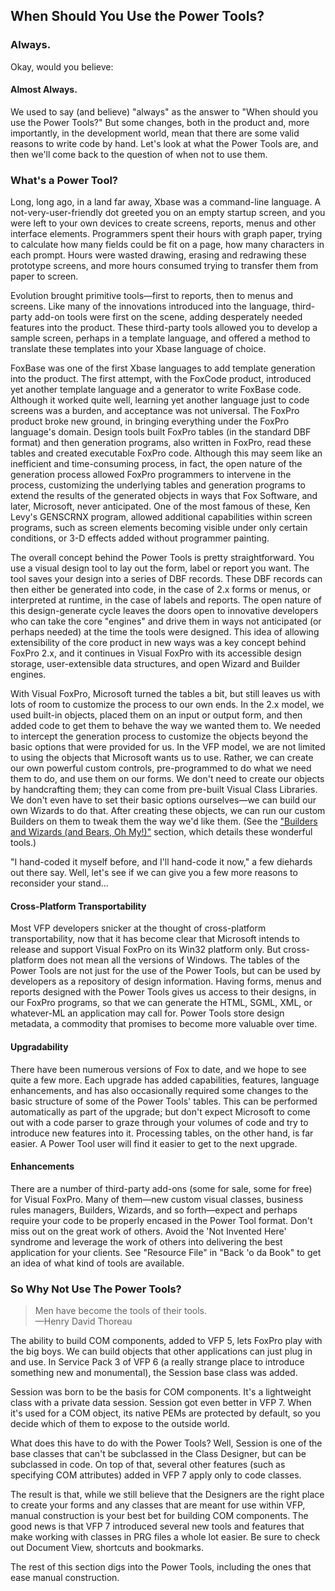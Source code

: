 ## When Should You Use the Power Tools? 

### Always.

Okay, would you believe:

#### Almost Always.

We used to say (and believe) "always" as the
answer to "When should you use the Power Tools?" But some changes,
both in the product and, more importantly, in the development world, mean that
there are some valid reasons to write code by hand. Let's look at what the
Power Tools are, and then we'll come back to the question of when not to use
them.

### What's a Power Tool?

Long, long ago, in a land far away, Xbase was a command-line
language. A not-very-user-friendly dot greeted you on an empty startup screen,
and you were left to your own devices to create screens, reports, menus and
other interface elements. Programmers spent their hours with graph paper,
trying to calculate how many fields could be fit on a page, how many characters
in each prompt. Hours were wasted drawing, erasing and redrawing these
prototype screens, and more hours consumed trying to transfer them from paper
to screen.

Evolution brought primitive tools&mdash;first to reports, then to
menus and screens. Like many of the innovations introduced into the language,
third-party add-on tools were first on the scene, adding desperately needed
features into the product. These third-party tools allowed you to develop a
sample screen, perhaps in a template language, and offered a method to
translate these templates into your Xbase language of choice.

FoxBase was one of the first Xbase languages to add template
generation into the product. The first attempt, with the FoxCode product,
introduced yet another template language and a generator to write FoxBase code.
Although it worked quite well, learning yet another language just to code
screens was a burden, and acceptance was not universal. The FoxPro product
broke new ground, in bringing everything under the FoxPro language's domain.
Design tools built FoxPro tables (in the standard DBF format) and then
generation programs, also written in FoxPro, read these tables and created
executable FoxPro code. Although this may seem like an inefficient and
time-consuming process, in fact, the open nature of the generation process
allowed FoxPro programmers to intervene in the process, customizing the
underlying tables and generation programs to extend the results of the
generated objects in ways that Fox Software, and later, Microsoft, never
anticipated. One of the most famous of these, Ken Levy's GENSCRNX program,
allowed additional capabilities within screen programs, such as screen elements
becoming visible under only certain conditions, or 3-D effects added without
programmer painting.

The overall concept behind the Power Tools is pretty
straightforward. You use a visual design tool to lay out the form, label or
report you want. The tool saves your design into a series of DBF records. These
DBF records can then either be generated into code, in the case of 2.x forms or
menus, or interpreted at runtime, in the case of labels and reports. The open
nature of this design-generate cycle leaves the doors open to innovative
developers who can take the core "engines" and drive them in ways not
anticipated (or perhaps needed) at the time the tools were designed. This idea
of allowing extensibility of the core product in new ways was a key concept
behind FoxPro 2.x, and it continues in Visual FoxPro with its accessible design
storage, user-extensible data structures, and open Wizard and Builder engines.

With Visual FoxPro, Microsoft turned the tables a bit, but
still leaves us with lots of room to customize the process to our own ends. In
the 2.x model, we used built-in objects, placed them on an input or output
form, and then added code to get them to behave the way we wanted them to. We
needed to intercept the generation process to customize the objects beyond the
basic options that were provided for us. In the VFP model, we are not limited
to using the objects that Microsoft wants us to use. Rather, we can create our
own powerful custom controls, pre-programmed to do what we need them to do, and
use them on our forms. We don't need to create our objects by handcrafting
them; they can come from pre-built Visual Class Libraries. We don't even have
to set their basic options ourselves&mdash;we can build our own Wizards to do that.
After creating these objects, we can run our custom Builders on them to tweak
them the way we'd like them. (See the ["Builders and Wizards (and Bears, Oh
My!)"](..\section5\s5c3.md) section, which details these wonderful tools.)

"I hand-coded it myself before, and I'll hand-code it
now," a few diehards out there say. Well, let's see if we can give you a
few more reasons to reconsider your stand...

#### Cross-Platform Transportability

Most VFP developers snicker at the thought of cross-platform
transportability, now that it has become clear that Microsoft intends to
release and support Visual FoxPro on its Win32 platform only. But
cross-platform does not mean all the versions of Windows. The tables of the
Power Tools are not just for the use of the Power Tools, but can be used by
developers as a repository of design information. Having forms, menus and reports
designed with the Power Tools gives us access to their designs, in our FoxPro
programs, so that we can generate the HTML, SGML, XML, or whatever-ML an
application may call for. Power Tools store design metadata, a commodity that
promises to become more valuable over time.

#### Upgradability

There have been numerous versions of Fox to date, and we
hope to see quite a few more. Each upgrade has added capabilities, features,
language enhancements, and has also occasionally required some changes to the
basic structure of some of the Power Tools' tables. This can be performed
automatically as part of the upgrade; but don't expect Microsoft to come out
with a code parser to graze through your volumes of code and try to introduce
new features into it. Processing tables, on the other hand, is far easier. A
Power Tool user will find it easier to get to the next upgrade.

#### Enhancements

There are a number of third-party add-ons (some for sale,
some for free) for Visual FoxPro. Many of them&mdash;new custom visual classes,
business rules managers, Builders, Wizards, and so forth&mdash;expect and perhaps
require your code to be properly encased in the Power Tool format. Don't miss
out on the great work of others. Avoid the 'Not Invented Here' syndrome and
leverage the work of others into delivering the best application for your
clients. See "Resource File" in "Back 'o da Book" to get an
idea of what kind of tools are available.

### So Why Not Use The Power Tools?

>Men have become the tools of their tools.  
>&mdash;Henry David Thoreau 

The ability to build COM components, added to VFP 5, lets
FoxPro play with the big boys. We can build objects that other applications can
just plug in and use. In Service Pack 3 of VFP 6 (a really strange place to
introduce something new and monumental), the Session base class was added. 

Session was born to be the basis for COM components. It's a
lightweight class with a private data session. Session got even better in VFP 7. When it's used for a COM object, its native PEMs are protected by default,
so you decide which of them to expose to the outside world.

What does this have to do with the Power Tools? Well,
Session is one of the base classes that can't be subclassed in the Class
Designer, but can be subclassed in code. On top of that, several other features
(such as specifying COM attributes) added in VFP 7 apply only to code classes.

The result is that, while we still believe that the
Designers are the right place to create your forms and any classes that are
meant for use within VFP, manual construction is your best bet for building COM
components. The good news is that VFP 7 introduced several new tools and
features that make working with classes in PRG files a whole lot easier. Be
sure to check out Document View, shortcuts and bookmarks.

The rest of this section digs into the Power Tools,
including the ones that ease manual construction.